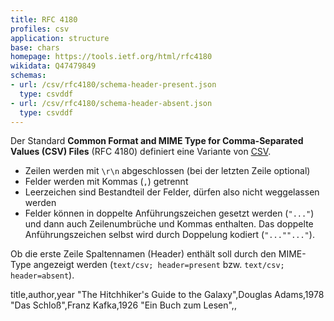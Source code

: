 ```yaml
---
title: RFC 4180
profiles: csv
application: structure
base: chars
homepage: https://tools.ietf.org/html/rfc4180
wikidata: Q47479849
schemas:
- url: /csv/rfc4180/schema-header-present.json
  type: csvddf
- url: /csv/rfc4180/schema-header-absent.json
  type: csvddf
---
```


Der Standard **Common Format and MIME Type for Comma-Separated Values (CSV)
Files** (RFC 4180) definiert eine Variante von [CSV](../csv).

* Zeilen werden mit `\r\n` abgeschlossen (bei der letzten Zeile optional)
* Felder werden mit Kommas (`,`) getrennt
* Leerzeichen sind Bestandteil der Felder, dürfen also nicht weggelassen werden
* Felder können in doppelte Anführungszeichen gesetzt werden (`"..."`) und dann
  auch Zeilenumbrüche und Kommas enthalten. Das doppelte Anführungszeichen
  selbst wird durch Doppelung kodiert (`"...""..."`).

Ob die erste Zeile Spaltennamen (Header) enthält soll durch den MIME-Type
angezeigt werden (`text/csv; header=present` bzw. `text/csv; header=absent`).

<example>
title,author,year
"The Hitchhiker's Guide to the Galaxy",Douglas Adams,1978
"Das Schloß",Franz Kafka,1926
"Ein Buch zum Lesen",,
</example>
